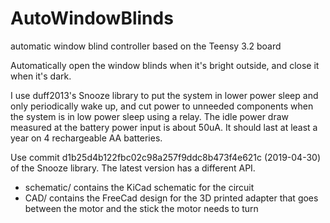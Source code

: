 # AutoWindowBlinds
automatic window blind controller based on the Teensy 3.2 board

Automatically open the window blinds when it's bright outside, and close it when it's dark.

I use duff2013's Snooze library to put the system in lower power sleep and only periodically wake up, and cut power to unneeded components when the system is in low power sleep using a relay. The idle power draw measured at the battery power input is about 50uA. It should last at least a year on 4 rechargeable AA batteries.

Use commit d1b25d4b122fbc02c98a257f9ddc8b473f4e621c (2019-04-30) of the Snooze library. The latest version has a different API.

* schematic/ contains the KiCad schematic for the circuit
* CAD/ contains the FreeCad design for the 3D printed adapter that goes between the motor and the stick the motor needs to turn
